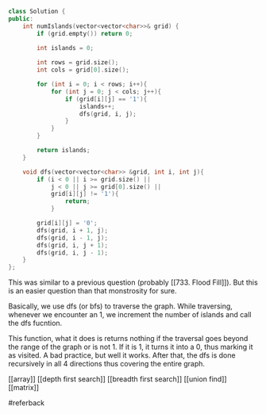 ```cpp
class Solution {
public:
    int numIslands(vector<vector<char>>& grid) {
        if (grid.empty()) return 0;

        int islands = 0;
        
        int rows = grid.size();
        int cols = grid[0].size();

        for (int i = 0; i < rows; i++){
            for (int j = 0; j < cols; j++){
                if (grid[i][j] == '1'){
                    islands++;
                    dfs(grid, i, j);
                }
            }
        }

        return islands;
    }

    void dfs(vector<vector<char>> &grid, int i, int j){
        if (i < 0 || i >= grid.size() ||
            j < 0 || j >= grid[0].size() ||
            grid[i][j] != '1'){
                return;
            }

        grid[i][j] = '0';
        dfs(grid, i + 1, j);
        dfs(grid, i - 1, j);
        dfs(grid, i, j + 1);
        dfs(grid, i, j - 1);
    }
};
```

This was similar to a previous question (probably [[733. Flood Fill]]). But this is an easier question than that monstrosity for sure.

Basically, we use dfs (or bfs) to traverse the graph. While traversing, whenever we encounter an 1, we increment the number of islands and call the dfs fucntion. 

This function, what it does is returns nothing if the traversal goes beyond the range of the graph or is not  1. If it is 1, it turns it into a 0, thus marking it as visited. A bad practice, but well it works. After that, the dfs is done recursively in all 4 directions thus covering the entire graph.

[[array]]
[[depth first search]]
[[breadth first search]]
[[union find]]
[[matrix]]

#referback 